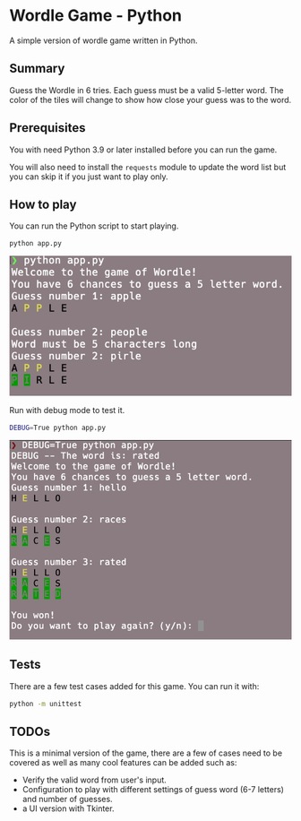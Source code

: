 # Wordle Game - Python
A simple version of wordle game written in Python.

## Summary
Guess the Wordle in 6 tries. Each guess must be a valid 5-letter word. The color of the tiles will change to show how close your guess was to the word.

## Prerequisites

You with need Python 3.9 or later installed before you can run the game.

You will also need to install the `requests` module to update the word list but you can skip it if you just want to play only.

## How to play
You can run the Python script to start playing.

```bash
python app.py
```

![normal_game](assets/images/normal_game.png)

Run with debug mode to test it.

```bash
DEBUG=True python app.py
```

![debug_game](assets/images/debug_game.png)

## Tests
There are a few test cases added for this game. You can run it with:

```bash
python -m unittest
```

## TODOs

This is a minimal version of the game, there are a few of cases need to be covered as well as many cool features can be added such as:

- Verify the valid word from user's input.
- Configuration to play with different settings of guess word (6-7 letters) and number of guesses.
- a UI version with Tkinter.

